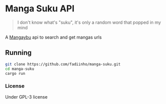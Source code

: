 # Manga Suku API

> I don't know what's "suku", it's only a random word that popped in my mind

A [Mangaybu](https://mangayabu.top) api to search and get mangas urls

## Running

```bash
git clone https://github.com/fadiinho/manga-suku.git
cd manga-suku
cargo run
```

### License

Under GPL-3 license
